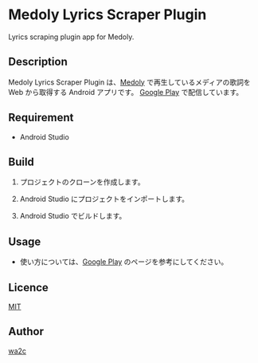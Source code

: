 Medoly Lyrics Scraper Plugin
============================

Lyrics scraping plugin app for Medoly.

## Description

Medoly Lyrics Scraper Plugin は、[Medoly](https://play.google.com/store/apps/details?id=com.wa2c.android.medoly) で再生しているメディアの歌詞を Web から取得する Android アプリです。
[Google Play](https://play.google.com/store/apps/details?id=com.wa2c.android.medoly.plugin.action.lyricsscraper) で配信しています。

## Requirement

* Android Studio

## Build

1. プロジェクトのクローンを作成します。

2. Android Studio にプロジェクトをインポートします。

3. Android Studio でビルドします。

## Usage

* 使い方については、[Google Play](https://play.google.com/store/apps/details?id=com.wa2c.android.medoly.plugin.action.lyricsscraper) のページを参考にしてください。

## Licence

[MIT](https://bitbucket.org/wa2c/medoly-lyrics-scraper-plugin/src/47cc641f34ff5b74321b79538e23cfdeffd57500/LICENSE.txt?at=default&fileviewer=file-view-default)

## Author

[wa2c](https://bitbucket.org/wa2c/)
